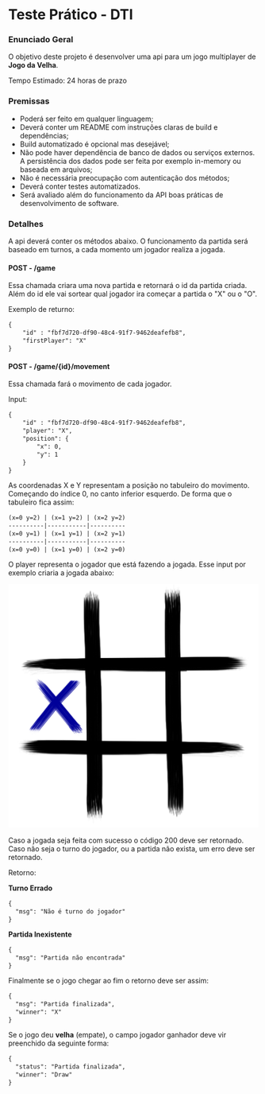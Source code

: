 # Teste Prático - DTI

### Enunciado Geral
O objetivo deste projeto é desenvolver uma api para um jogo multiplayer de **Jogo da Velha**.

Tempo Estimado: 24 horas de prazo

### Premissas
* Poderá ser feito em qualquer linguagem;
* Deverá conter um README com instruções claras de build e dependências;
* Build automatizado é opcional mas desejável;
* Não pode haver dependência de banco de dados ou serviços externos. A persistência dos dados pode ser feita por exemplo in-memory ou baseada em arquivos;
* Não é necessária preocupação com autenticação dos métodos;
* Deverá conter testes automatizados.
* Será avaliado além do funcionamento da API boas práticas de desenvolvimento de software.


### Detalhes
A api deverá conter os métodos abaixo. O funcionamento da partida será baseado em turnos, a cada momento um jogador realiza a jogada.


#### POST - /game
Essa chamada criara uma nova partida e retornará o id da partida criada. Além do id ele vai sortear qual jogador ira começar a partida o "X" ou o "O".

Exemplo de returno:

```
{
    "id" : "fbf7d720-df90-48c4-91f7-9462deafefb8",
    "firstPlayer": "X"
}
```

#### POST - /game/{id}/movement
Essa chamada fará o movimento de cada jogador.

Input:

```
{
    "id" : "fbf7d720-df90-48c4-91f7-9462deafefb8",
    "player": "X",
    "position": {
        "x": 0,
        "y": 1
    }
}
```

As coordenadas X e Y representam a posição no tabuleiro do movimento. Começando do índice 0, no canto
inferior esquerdo. De forma que o tabuleiro fica assim:

```
(x=0 y=2) | (x=1 y=2) | (x=2 y=2)
----------|-----------|----------
(x=0 y=1) | (x=1 y=1) | (x=2 y=1)
----------|-----------|----------
(x=0 y=0) | (x=1 y=0) | (x=2 y=0)
```

O player representa o jogador que está fazendo a jogada. Esse input por exemplo criaria a jogada abaixo:

![](jogoVelha.png?w=60)

Caso a jogada seja feita com sucesso o código 200 deve ser retornado.
Caso não seja o turno do jogador, ou a partida não exista, um erro deve ser retornado.

Retorno:

**Turno Errado**
```
{
  "msg": "Não é turno do jogador"
}
```

**Partida Inexistente**
```
{
  "msg": "Partida não encontrada"
}
```

Finalmente se o jogo chegar ao fim o retorno deve ser assim:
```
{
  "msg": "Partida finalizada",
  "winner": "X"
}
```

Se o jogo deu **velha** (empate), o campo jogador ganhador deve vir preenchido da seguinte forma:
```
{
  "status": "Partida finalizada",
  "winner": "Draw"
}
```
